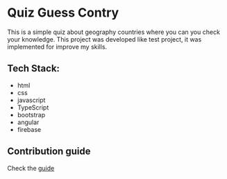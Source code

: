 # Quiz Guess Contry

This is a simple quiz about geography countries where you can you check your knowledge. This project was developed like test project, it was implemented for improve my skills.

## Tech Stack:

* html
* css
* javascript
* TypeScript 
* bootstrap
* angular
* firebase

## Contribution guide

Check the [guide](https://github.com/romanPashnitskyi/quiz-guess-country/blob/master/contributing.md)

